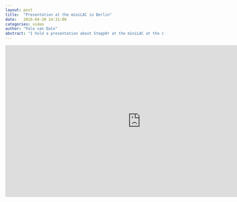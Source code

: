 ```yaml
---
layout: post
title:  "Presentation at the miniLAC in Berlin"
date:   2016-04-20 14:31:00
categories: video
author: "Palo van Dalo"
abstract: "I hold a presentation about Stepp0r at the miniLAC at the c-base in Berlin. Here is the video"
---
```


<iframe width="853" height="480" src="https://media.ccc.de/v/minilac16-stepp0rarenoise/oembed" frameborder="0" allowfullscreen></iframe>
